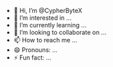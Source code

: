 - 👋 Hi, I’m @CypherByteX
- 👀 I’m interested in ...
- 🌱 I’m currently learning ...
- 💞️ I’m looking to collaborate on ...
- 📫 How to reach me ...
- 😄 Pronouns: ...
- ⚡ Fun fact: ...

<!---
CypherByteX/CypherByteX is a ✨ special ✨ repository because its `README.md` (this file) appears on your GitHub profile.
You can click the Preview link to take a look at your changes.
--->
